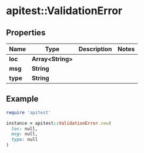 # apitest::ValidationError

## Properties

| Name | Type | Description | Notes |
| ---- | ---- | ----------- | ----- |
| **loc** | **Array&lt;String&gt;** |  |  |
| **msg** | **String** |  |  |
| **type** | **String** |  |  |

## Example

```ruby
require 'apitest'

instance = apitest::ValidationError.new(
  loc: null,
  msg: null,
  type: null
)
```

